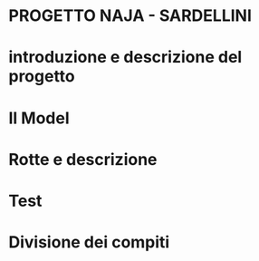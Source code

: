  # PROGETTO NAJA - SARDELLINI

 # introduzione e descrizione del progetto
 
 # Il Model
 
 # Rotte e descrizione
 
 # Test
 
 # Divisione dei compiti
